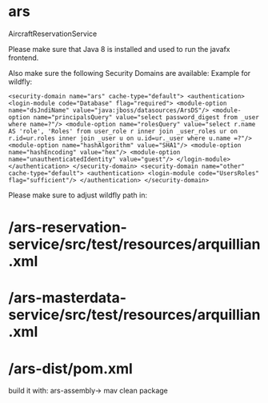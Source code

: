 ars
===

AircraftReservationService

Please make sure that Java 8 is installed and used to run the javafx frontend.

Also make sure the following Security Domains are available:
Example for wildfly:


`
<security-domain name="ars" cache-type="default">
    <authentication>
        <login-module code="Database" flag="required">
            <module-option name="dsJndiName" value="java:jboss/datasources/ArsDS"/>
            <module-option name="principalsQuery" value="select password_digest from _user where name=?"/>
            <module-option name="rolesQuery" value="select r.name AS 'role', 'Roles' from user_role r inner join _user_roles ur on r.id=ur.roles inner join _user u on u.id=ur._user where u.name =?"/>
            <module-option name="hashAlgorithm" value="SHA1"/>
            <module-option name="hashEncoding" value="hex"/>
            <module-option name="unauthenticatedIdentity" value="guest"/>
        </login-module>
    </authentication>
</security-domain>
<security-domain name="other" cache-type="default">
    <authentication>
        <login-module code="UsersRoles" flag="sufficient"/>
    </authentication>
</security-domain>
`

Please make sure to adjust wildfly path in:
# /ars-reservation-service/src/test/resources/arquillian.xml
# /ars-masterdata-service/src/test/resources/arquillian.xml
# /ars-dist/pom.xml

build it with:
ars-assembly-> mav clean package
